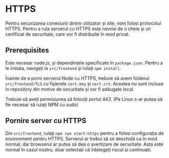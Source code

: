 # HTTPS
Pentru securizarea conexiunii dintre utilizator și site, vom folosi protocolul HTTPS.
Pentru a rula serverul cu HTTPS este nevoie de o cheie și un certificat de securitate, care vor fi distribuite în mod privat.
## Prerequisites
Este necesar node.js, și dependințele specificate în `package.json`. Pentru a le instala, navigați la `src/frontend` și rulați `npm install`.

Înainte de a porni serverul Node cu HTTPS, trebuie să avem folderul `src/frontend/TLS` cu fișierele `cert.key` și `cert.crt`. Acestea nu sunt incluse în repository din motive de securitate și vor fi adăugate local.

Trebuie să aveți permisiunea să folosiți portul 443. (Pe Linux s-ar putea să fie necesar să rulați NPM cu sudo)
## Pornire server cu HTTPS
Din `src/frontend`, rulați `npm run start:https` pentru a folosi configurația de environment pentru HTTPS. Serverul ar trebui să se deschidă ca în mod normal, dar browserul ar putea să dea o avertizare de securitate. Asta este normal în cazul nostru, doar selectați că înțelegeți riscul și continuați.
